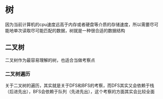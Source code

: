 # 树
因为当前计算机的cpu速度远高于内存或者硬盘等介质的存储速度，所以需要尽可能地单次读取尽可能匹配的数据，树就是一种很合适的数据结构

## 二叉树
二叉树作为最容易理解的树，也适合当做考察点

### 二叉树遍历
关于二叉树的遍历，其实就是关于DFS和BFS的考察，而DFS其实又会依赖于栈（后进先出），BFS会依赖于队列（先进先出），这个考察的方面其实会比较全面
